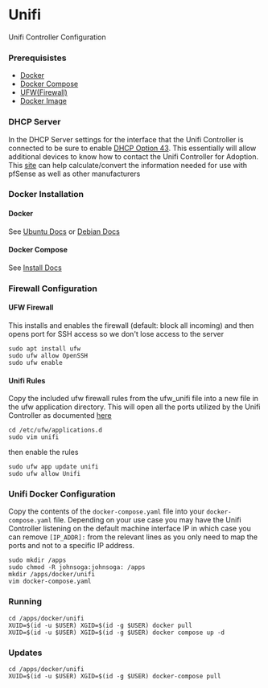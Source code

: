 # Unifi
Unifi Controller Configuration

### Prerequisistes
- [Docker](https://docs.docker.com/engine/)
- [Docker Compose](https://docs.docker.com/compose/)
- [UFW(Firewall)](https://en.wikipedia.org/wiki/Uncomplicated_Firewall)
- [Docker Image](https://docs.linuxserver.io/images/docker-unifi-controller)

### DHCP Server
In the DHCP Server settings for the interface that the Unifi Controller is connected to be sure to enable [DHCP Option 43](https://datatracker.ietf.org/doc/html/rfc2132#section-8.4). This essentially will allow additional devices to know how to contact the Unifi Controller for Adoption. This [site](https://tcpip.wtf/en/unifi-l3-adoption-with-dhcp-option-43-on-pfsense-mikrotik-and-others.htm) can help calculate/convert the information needed for use with pfSense as well as other manufacturers 

### Docker Installation
#### Docker
See [Ubuntu Docs](https://docs.docker.com/engine/install/ubuntu/) or [Debian Docs](https://docs.docker.com/engine/install/debian/)

#### Docker Compose
See [Install Docs](https://docs.docker.com/compose/install/)

### Firewall Configuration
#### UFW Firewall
This installs and enables the firewall (default: block all incoming) and then opens port for SSH access so we don't lose access to the server
```shell
sudo apt install ufw
sudo ufw allow OpenSSH
sudo ufw enable
```
#### Unifi Rules
Copy the included ufw firewall rules from the ufw_unifi file into a new file in the ufw application directory. This will open all the ports utilized by the Unifi Controller as documented [here](https://help.ui.com/hc/en-us/articles/218506997-UniFi-Ports-Used)
```shell
cd /etc/ufw/applications.d
sudo vim unifi
```
then enable the rules
```shell
sudo ufw app update unifi
sudo ufw allow Unifi
```

### Unifi Docker Configuration
Copy the contents of the `docker-compose.yaml` file into your `docker-compose.yaml` file. Depending on your use case you may have the Unifi Controller listening on the default machine interface IP in which case you can remove `[IP_ADDR]:` from the relevant lines as you only need to map the ports and not to a specific IP address. 
```shell
sudo mkdir /apps
sudo chmod -R johnsoga:johnsoga: /apps
mkdir /apps/docker/unifi
vim docker-compose.yaml
```

### Running
```shell
cd /apps/docker/unifi
XUID=$(id -u $USER) XGID=$(id -g $USER) docker pull
XUID=$(id -u $USER) XGID=$(id -g $USER) docker compose up -d
```

### Updates
```shell
cd /apps/docker/unifi
XUID=$(id -u $USER) XGID=$(id -g $USER) docker-compose pull
```
